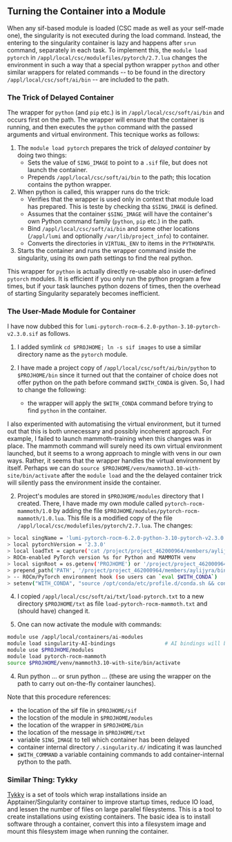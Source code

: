 ## Turning the Container into a Module

When any sif-based module is loaded (CSC made as well as your self-made one), the singularity is not executed during the load command.  Instead, the entering to the singularity container is lazy and happens after `srun` command, separately in each task.  To implement this, the `module load pytorch` in `/appl/local/csc/modulefiles/pytorch/2.7.lua` changes the environment in such a way that a special python wrapper `python` and other similar wrappers for related commands -- to be found in the directory `/appl/local/csc/soft/ai/bin` -- are included to the path.  

### The Trick of Delayed Container

The wrapper for `python` (and `pip` etc.) is in `/appl/local/csc/soft/ai/bin` and occurs first on the path.  The wrapper will ensure that the container is running, and then executes the `python` command with the passed arguments and virtual environment.  This tecnique works as follows:
1. The `module load pytorch` prepares the trick of *delayed container* by doing two things:
   - Sets the value of `SING_IMAGE` to point to a `.sif` file, but does not launch the container.
   - Prepends `/appl/local/csc/soft/ai/bin` to the path; this location contains the python wrapper.
2. When python is called, this wrapper runs do the trick:
   - Verifies that the wrapper is used only in context that module load has prepared. This is teste by checking tha `$SING_IMAGE` is defined.
   - Assumes that the container `$SING_IMAGE` will have the container's own Python command family (`python`, `pip` etc.) in the path. 
   - Bind `/appl/local/csc/soft/ai/bin` and some other locations (`/appl/lumi` and optionally `/var/lib/project_info`) to container.
   - Converts the directories in `VIRTUAL_ENV` to items in the `PYTHONPATH`.  
3. Starts the container and runs the wrapper command inside the singularity, using its own path settings to find the real python.

This wrapper for `python` is actually directly re-usable also in user-defined `pytorch` modules.  It is efficient if you only run the python program a few times, but if your task launches python dozens of times, then the overhead of starting Singularity separately becomes inefficient.

### The User-Made Module for Container

I have now dubbed this for `lumi-pytorch-rocm-6.2.0-python-3.10-pytorch-v2.3.0.sif` as follows.

1. I added symlink `cd $PROJHOME; ln -s sif images` to use a similar directory name as the `pytorch` module.

3. I have made a project copy of `/appl/local/csc/soft/ai/bin/python` to `$PROJHOME/bin` since it turned out that the container of choice does not offer python on the path before command `$WITH_CONDA` is given.  So, I had to change the following:
   - the wrapper will apply the `$WITH_CONDA` command before trying to find `python` in the container.

I also experimented with automatising the virtual environment, but it turned out that this is both unnecessary and possibly incoherent approach.  For example, I failed to launch mammoth-training when this changes was in place.  The mammoth command will surely need its own virtual environment launched, but it seems to a wrong approach to mingle with vens in our own ways.  Rather, it seems that the wrapper handles the virtual environment by itself.
Perhaps we can do `source $PROJHOME/venv/mammoth3.10-with-site/bin/activate` after the `module load` and the the delayed container trick will silently pass the environment inside the container.

2. Project's modules are stored in `$PROJHOME/modules` directory that I created.  There, I have made my own module called `pytorch-rocm-mammoth/1.0` by adding the file `$PROJHOME/modules/pytorch-rocm-mammoth/1.0.lua`.  This file is a modified copy of the file `/appl/local/csc/modulefiles/pytorch/2.7.lua`.  The changes:
```bash
> local singName = 'lumi-pytorch-rocm-6.2.0-python-3.10-pytorch-v2.3.0.sif'
> local pytorchVersion = '2.3.0'
> local loadTxt = capture('cat /project/project_462000964/members/aylijyra/txt/load-pytorch-rocm-mammoth.txt')
> ROCm-enabled PyTorch version %s for Python and MAMMOTH venv
> local signRoot = os.getenv('PROJHOME') or '/project/project_462000964/members/aylijyra'
> prepend_path('PATH', '/project/project_462000964/members/aylijyra/bin')
> -- ROCm/PyTorch environment hook (so users can `eval $WITH_CONDA`)
> setenv("WITH_CONDA", "source /opt/conda/etc/profile.d/conda.sh && conda activate pytorch")
```

4. I copied `/appl/local/csc/soft/ai/txt/load-pytorch.txt` to a new directory `$PROJHOME/txt` as file `load-pytorch-rocm-mammoth.txt` and (should have) changed it.

5. One can now activate the module with commands:
```bash
module use /appl/local/containers/ai-modules
module load singularity-AI-bindings                # AI bindings will be needed
module use $PROJHOME/modules
module load pytorch-rocm-mammoth
source $PROJHOME/venv/mammoth3.10-with-site/bin/activate
```
4. Run python ...  or srun python ... (these are using the wrapper on the path to carry out on-the-fly container launches).

Note that this procedure references:
- the location of the sif file in `$PROJHOME/sif`
- the locstion of the module in `$PROJHOME/modules`
- the location of the wrapper in `$PROJHOME/bin`
- the location of the message in `$PROJHOME/txt`
- variable `SING_IMAGE` to tell which container has been delayed
- container internal directory `/.singularity.d/` indicating it was launched
- `$WITH_COMMAND` a variable containing commands to add container-internal python to the path.

### Similar Thing: Tykky
[Tykky](https://github.com/CSCfi/hpc-container-wrapper) is a set of tools which wrap installations inside an Apptainer/Singularity container to improve startup times, reduce IO load, and lessen the number of files on large parallel filesystems.   This is a tool to create installations using existing containers. The basic idea is to install software through a container, convert this into a filesystem image and mount this filesystem image when running the container.
